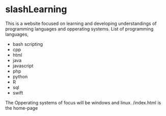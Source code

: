 # slashLearning
This is a website focused on learning and developing understandings of programming languages and opperating systems.
List of programming languages,
- bash scripting
- cpp
- html
- java
- javascript
- php
- python
- R
- sql
- swift

The Opperating systems of focus will be windows and linux.
/index.html is the home-page
